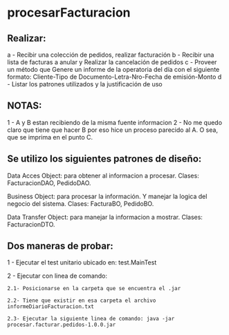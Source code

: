 # procesarFacturacion

## Realizar:

a - Recibir una colección de pedidos, realizar facturación
b - Recibir una lista de facturas a anular y Realizar la cancelación de pedidos
c - Proveer un método que Genere un informe de la operatoria del día con el
siguiente formato:
   Cliente-Tipo de Documento-Letra-Nro-Fecha de emisión-Monto
d - Listar los patrones utilizados y la justificación de uso    

## NOTAS:

1 - A y B estan recibiendo de la misma fuente informacion
2 - No me quedo claro que tiene que hacer B por eso hice un proceso parecido al A. O sea,
que se imprima en el punto C.


## Se utilizo los siguientes patrones de diseño: 

Data Acces Object: para obtener al informacion a procesar.
Clases: FacturacionDAO, PedidoDAO.    

Business Object: para procesar la información. Y manejar la logica del negocio del sistema.
Clases: FacturaBO, PedidoBO.

Data Transfer Object: para manejar la informacion a mostrar. 
Clases: FacturacionDTO.



## Dos maneras de probar:

1 - Ejecutar el test unitario ubicado en:
     test.MainTest
     
2 - Ejecutar con linea de comando:

    2.1- Posicionarse en la carpeta que se encuentra el .jar
    
    2.2- Tiene que existir en esa carpeta el archivo informeDiarioFacturacion.txt
    
    2.3- Ejecutar la siguiente linea de comando: java -jar   procesar.facturar.pedidos-1.0.0.jar

    
